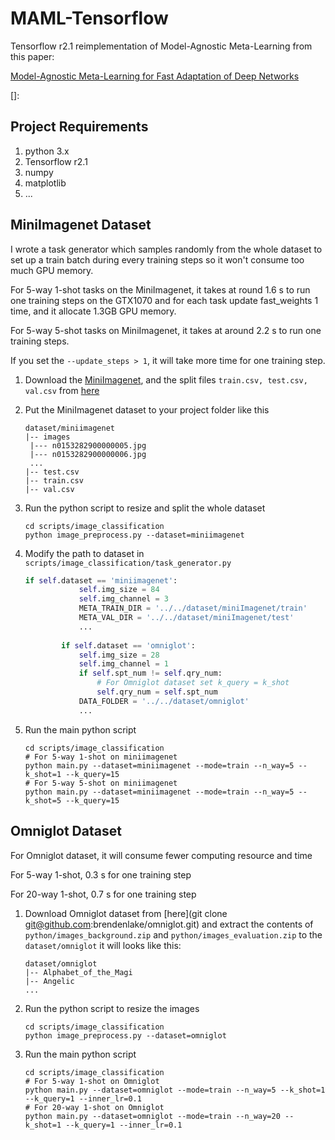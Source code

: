 # MAML-Tensorflow
Tensorflow r2.1 reimplementation of Model-Agnostic Meta-Learning from this paper: 

[Model-Agnostic Meta-Learning for Fast Adaptation of Deep Networks](https://arxiv.org/abs/1703.03400)

[]: 

## Project Requirements

1. python 3.x
2. Tensorflow r2.1
3. numpy 
4. matplotlib
5. ...

## MiniImagenet Dataset

I wrote a task generator which samples randomly from the whole dataset to set up a train batch during every training steps so it won't consume too much GPU memory.

For 5-way 1-shot tasks on the MiniImagenet, it takes at round 1.6 s to run one training steps on the GTX1070 and for each task update fast_weights 1 time, and it allocate 1.3GB GPU memory.

For 5-way 5-shot tasks on MiniImagenet, it takes at around 2.2 s to run one training steps.

If you set the `--update_steps > 1`, it will take more time for one training step.



1. Download the [MiniImagenet](https://drive.google.com/open?id=1HkgrkAwukzEZA0TpO7010PkAOREb2Nuk), and the split files `train.csv, test.csv, val.csv` from [here](https://github.com/twitter/meta-learning-lstm/tree/master/data/miniImagenet)

2. Put the MiniImagenet dataset to your project folder like this

   ```
   dataset/miniimagenet
   |-- images
   	|--- n0153282900000005.jpg
   	|--- n0153282900000006.jpg
   	...
   |-- test.csv
   |-- train.csv
   |-- val.csv
   ```

3. Run the python script to resize and split the whole dataset 

   ```
   cd scripts/image_classification
   python image_preprocess.py --dataset=miniimagenet
   ```

4. Modify the path to dataset in `scripts/image_classification/task_generator.py`

   ```python
   if self.dataset == 'miniimagenet':
               self.img_size = 84
               self.img_channel = 3
               META_TRAIN_DIR = '../../dataset/miniImagenet/train'
               META_VAL_DIR = '../../dataset/miniImagenet/test'
               ...
           
           if self.dataset == 'omniglot':
               self.img_size = 28
               self.img_channel = 1
               if self.spt_num != self.qry_num:
                   # For Omniglot dataset set k_query = k_shot
                   self.qry_num = self.spt_num
               DATA_FOLDER = '../../dataset/omniglot'
               ... 
   ```

   

5. Run the main python script

   ```
   cd scripts/image_classification
   # For 5-way 1-shot on miniimagenet
   python main.py --dataset=miniimagenet --mode=train --n_way=5 --k_shot=1 --k_query=15
   # For 5-way 5-shot on miniimagenet
   python main.py --dataset=miniimagenet --mode=train --n_way=5 --k_shot=5 --k_query=15
   ```

   

## Omniglot Dataset

For Omniglot dataset, it will consume fewer computing resource and time

For 5-way 1-shot, 0.3 s for one training step

For 20-way 1-shot, 0.7 s for one training step

1. Download Omniglot dataset from [here](git clone git@github.com:brendenlake/omniglot.git) and extract the contents of `python/images_background.zip` and `python/images_evaluation.zip` to the `dataset/omniglot` it will looks like this:

   ```
   dataset/omniglot
   |-- Alphabet_of_the_Magi
   |-- Angelic
   ...
   ```

2. Run the python script to resize the images

   ```
   cd scripts/image_classification
   python image_preprocess.py --dataset=omniglot
   ```

3. Run the main python script 

   ```
   cd scripts/image_classification
   # For 5-way 1-shot on Omniglot
   python main.py --dataset=omniglot --mode=train --n_way=5 --k_shot=1 --k_query=1 --inner_lr=0.1
   # For 20-way 1-shot on Omniglot
   python main.py --dataset=omniglot --mode=train --n_way=20 --k_shot=1 --k_query=1 --inner_lr=0.1
   ```

   